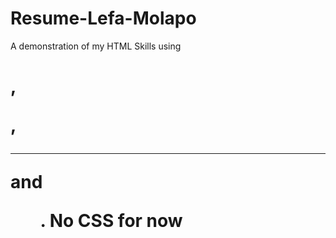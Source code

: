 # Resume-Lefa-Molapo
A demonstration of my HTML Skills using <h1>, <p>, <hr> and <ul>. No CSS for now
